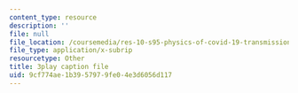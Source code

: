```yaml
---
content_type: resource
description: ''
file: null
file_location: /coursemedia/res-10-s95-physics-of-covid-19-transmission-fall-2020/9cf774ae1b3957979fe04e3d6056d117_kmpde1ZIqKA.vtt
file_type: application/x-subrip
resourcetype: Other
title: 3play caption file
uid: 9cf774ae-1b39-5797-9fe0-4e3d6056d117
---
```

